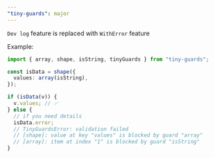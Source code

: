 ```yaml
---
"tiny-guards": major
---
```


`Dev log` feature is replaced with `WithError` feature

Example:

```ts
import { array, shape, isString, tinyGuards } from "tiny-guards";

const isData = shape({
  values: array(isString),
});

if (isData(v)) {
  v.values; // ✅
} else {
  // if you need details
  isData.error;
  // TinyGuardsError: validation failed
  // [shape]: value at key "values" is blocked by guard "array"
  // [array]: item at index "1" is blocked by guard "isString"
}
```

